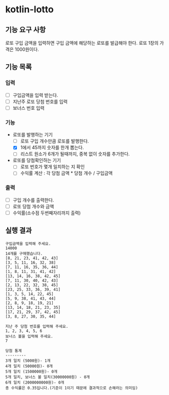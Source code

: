# kotlin-lotto

## 기능 요구 사항
로또 구입 금액을 입력하면 구입 금액에 해당하는 로또를 발급해야 한다.
로또 1장의 가격은 1000원이다.

## 기능 목록
### 입력
- [ ] 구입금액을 입력 받는다.
- [ ] 지난주 로또 당첨 번호를 입력
- [ ] 보너스 번호 입력

### 기능
- 로또를 발행하는 기기
  - [ ] 로또 구입 개수만큼 로또를 발행한다.
  - [X] 1에서 45까지 숫자를 한개 뽑는다.
  - [ ] 리스트 원소가 6개가 될때까지, 중복 없이 숫자를 추가한다.
  
- 로또를 당첨확인하는 기기
  - [ ] 로또 번호가 몇개 일치하는 지 확인
  - [ ] 수익률 계산 : 각 당첨 금액 * 당첨 개수 / 구입금액
  
### 출력
- [ ] 구입 개수를 출력한다.
- [ ] 로또 당첨 개수와 금액
- [ ] 수익률(소수점 두번째자리까지 출력)

## 실행 결과
```
구입금액을 입력해 주세요.
14000
14개를 구매했습니다.
[8, 21, 23, 41, 42, 43]
[3, 5, 11, 16, 32, 38]
[7, 11, 16, 35, 36, 44]
[1, 8, 11, 31, 41, 42]
[13, 14, 16, 38, 42, 45]
[7, 11, 30, 40, 42, 43]
[2, 13, 22, 32, 38, 45]
[23, 25, 33, 36, 39, 41]
[1, 3, 5, 14, 22, 45]
[5, 9, 38, 41, 43, 44]
[2, 8, 9, 18, 19, 21]
[13, 14, 18, 21, 23, 35]
[17, 21, 29, 37, 42, 45]
[3, 8, 27, 30, 35, 44]

지난 주 당첨 번호를 입력해 주세요.
1, 2, 3, 4, 5, 6
보너스 볼을 입력해 주세요.
7

당첨 통계
---------
3개 일치 (5000원)- 1개
4개 일치 (50000원)- 0개
5개 일치 (1500000원)- 0개
5개 일치, 보너스 볼 일치(30000000원) - 0개
6개 일치 (2000000000원)- 0개
총 수익률은 0.35입니다.(기준이 1이기 때문에 결과적으로 손해라는 의미임)
```
